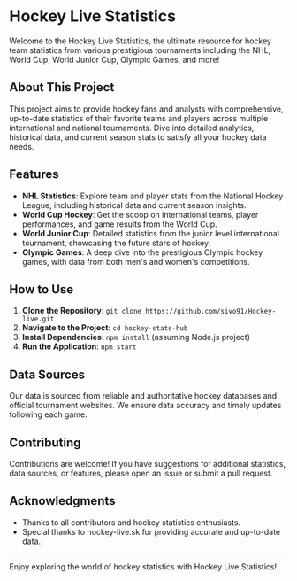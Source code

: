 # Hockey Live Statistics

Welcome to the Hockey Live Statistics, the ultimate resource for hockey team statistics from various prestigious tournaments including the NHL, World Cup, World Junior Cup, Olympic Games, and more!

## About This Project

This project aims to provide hockey fans and analysts with comprehensive, up-to-date statistics of their favorite teams and players across multiple international and national tournaments. Dive into detailed analytics, historical data, and current season stats to satisfy all your hockey data needs.

## Features

- **NHL Statistics**: Explore team and player stats from the National Hockey League, including historical data and current season insights.
- **World Cup Hockey**: Get the scoop on international teams, player performances, and game results from the World Cup.
- **World Junior Cup**: Detailed statistics from the junior level international tournament, showcasing the future stars of hockey.
- **Olympic Games**: A deep dive into the prestigious Olympic hockey games, with data from both men's and women's competitions.

## How to Use

1. **Clone the Repository**: `git clone https://github.com/sivo91/Hockey-live.git`
2. **Navigate to the Project**: `cd hockey-stats-hub`
3. **Install Dependencies**: `npm install` (assuming Node.js project)
4. **Run the Application**: `npm start`

## Data Sources

Our data is sourced from reliable and authoritative hockey databases and official tournament websites. We ensure data accuracy and timely updates following each game.

## Contributing

Contributions are welcome! If you have suggestions for additional statistics, data sources, or features, please open an issue or submit a pull request.


## Acknowledgments

- Thanks to all contributors and hockey statistics enthusiasts.
- Special thanks to hockey-live.sk for providing accurate and up-to-date data.

---

Enjoy exploring the world of hockey statistics with Hockey Live Statistics!
